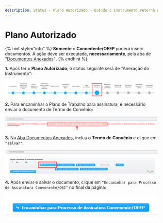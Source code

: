 ```yaml
---
description: Status - Plano Autorizado - Quando o instrumento retorna da Segov
---
```


# Plano Autorizado

{% hint style="info" %}
**Somente** o **Concedente/OEEP** poderá inserir documentos. A ação deve ser executada, **necessariamente**, pela aba de "[Documentos Anexados](broken-reference)"**.**
{% endhint %}

**1.** Após ter o **Plano Autorizado**, o status seguinte será de "Anexação do Instrumento":

![](<../../.gitbook/assets/image (298).png>)

**2.** Para encaminhar o Plano de Trabalho para assinatura, é necessário enviar o documento de Termo de Convênio:

![](<../../.gitbook/assets/image (363).png>)

**3.** Na [Aba Documentos Anexados](../../processo-eletronico/aba-documentos-anexados/), inclua o **Termo de Convênio** e clique em `"salvar"`:

![](<../../.gitbook/assets/image (309).png>)

**4.** Após enviar e salvar o documento, clique em `"Encaminhar para Processo de Assinatura Convenente/OSC"` no final da página:

![](<../../.gitbook/assets/image (315).png>)

